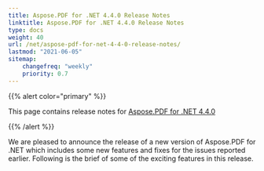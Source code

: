 ```yaml
---
title: Aspose.PDF for .NET 4.4.0 Release Notes
linktitle: Aspose.PDF for .NET 4.4.0 Release Notes
type: docs
weight: 40
url: /net/aspose-pdf-for-net-4-4-0-release-notes/
lastmod: "2021-06-05"
sitemap:
    changefreq: "weekly"
    priority: 0.7
---
```


{{% alert color="primary" %}}

This page contains release notes for [Aspose.PDF for .NET 4.4.0](http://www.aspose.com/downloads/pdf/net/new-releases/aspose.pdf-for-.net-4.4.0/)

{{% /alert %}}

We are pleased to announce the release of a new version of Aspose.PDF for .NET which includes some new features and fixes for the issues reported earlier. Following is the brief of some of the exciting features in this release.
